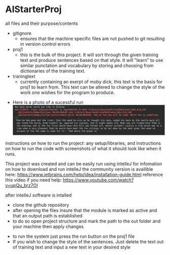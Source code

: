 # AIStarterProj
all files and their purpose/contents

- gitignore
    - ensures that the machine specific files are not pushed to git resulting in version control errors
- proj1
    - this is the bulk of this project. It will sort through the given training text and produce sentences based on that style. It will "learn" to use similar punctation and vocabulary by storing and choosing from dictionaries of the training text. 
- traningtext
    - currently containing an exerpt of moby dick, this text is the basis for proj1 to learn from. This text can be altered to change the style of the work one wishes for the program to produce. 
    
*    Here is a photo of a sucessful run 
    ![alt text](samplerun.png)






instructions on how to run the project: any setup/libraries, and instructions on how to run the code with screenshots of what it should look like when it runs.


This project was created and can be easily run using intelleJ
for infomation on how to download and run intelleJ
the community version is availible here: https://www.jetbrains.com/help/idea/installation-guide.html
reference this video if you need help:
https://www.youtube.com/watch?v=upQu_brz7OI

after intelleJ software is intalled
- clone the github repository
- after opening the files insure that the module is marked as active and that an output path is established
- to do so open project structure and mark the path to the out folder and your machine then apply changes

* to run the system just press the run button on the proj1 file
* If you wish to change the style of the sentences. Just delete the text out of training text and input a new text in your desired style

